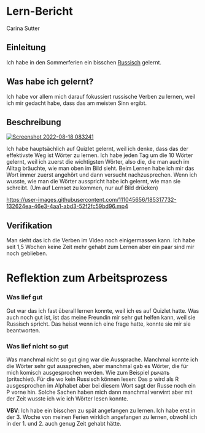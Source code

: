 


# Lern-Bericht
Carina Sutter

## Einleitung

Ich habe in den Sommerferien ein bisschen [Russisch](https://de.wikipedia.org/wiki/Russische_Sprache) gelernt.

## Was habe ich gelernt?

Ich habe vor allem mich darauf fokussiert russische Verben zu lernen, weil ich mir gedacht habe, dass das am meisten Sinn ergibt.

## Beschreibung
[![Screenshot 2022-08-18 083241](https://user-images.githubusercontent.com/111045656/185311776-3abcb530-e6e4-4db5-8674-aef9c5831f44.png)](https://quizlet.com/ch/710971767/russische-verben-flash-cards/)

Ich habe hauptsächlich auf Quizlet gelernt, weil ich denke, dass das der effektivste Weg ist Wörter zu lernen. Ich habe jeden Tag um die 10 Wörter gelernt, weil ich zuerst die wichtigsten Wörter, also die, die man auch im Alltag bräuchte, wie man oben im Bild sieht. Beim Lernen habe ich mir das Wort immer zuerst angehört und dann versucht nachzusprechen. Wenn ich wusste, wie man die Wörter ausspricht habe ich gelernt, wie man sie schreibt. (Um auf Lernset zu kommen, nur auf Bild drücken)


https://user-images.githubusercontent.com/111045656/185317732-132624ea-46e3-4aa1-abd3-52f2fc59bd96.mp4



## Verifikation

Man sieht das ich die Verben im Video noch einigermassen kann. Ich habe seit 1,5 Wochen keine Zeit mehr gehabt zum Lernen aber ein paar sind mir noch geblieben.

# Reflektion zum Arbeitsprozess

### Was lief gut
Gut war das ich fast überall lernen konnte, weil ich es auf Quizlet hatte. Was auch noch gut ist, ist das meine Freundin mir sehr gut helfen kann, weil sie Russisch spricht. Das heisst wenn ich eine frage hatte, konnte sie mir sie beantworten.

### Was lief nicht so gut
Was manchmal nicht so gut ging war die Aussprache. Manchmal konnte ich die Wörter sehr gut aussprechen, aber manchmal gab es Wörter, die für mich komisch ausgesprochen werden. Wie zum Beispiel рычать (pritschiet). Für die wo kein Russisch können lesen: Das p wird als R ausgesprochen im Alphabet aber bei diesem Wort sagt der Russe noch ein P vorne hin. Solche Sachen haben mich dann manchmal verwirrt aber mit der Zeit wusste ich wie ich Wörter lesen konnte.

**VBV**: Ich habe ein bisschen zu spät angefangen zu lernen. Ich habe erst in der 3. Woche von meinen Ferien wirklich angefangen zu lernen, obwohl ich in der 1. und 2. auch genug Zeit gehabt hätte.
